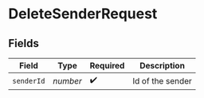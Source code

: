 # DeleteSenderRequest


## Fields

| Field              | Type               | Required           | Description        |
| ------------------ | ------------------ | ------------------ | ------------------ |
| `senderId`         | *number*           | :heavy_check_mark: | Id of the sender   |